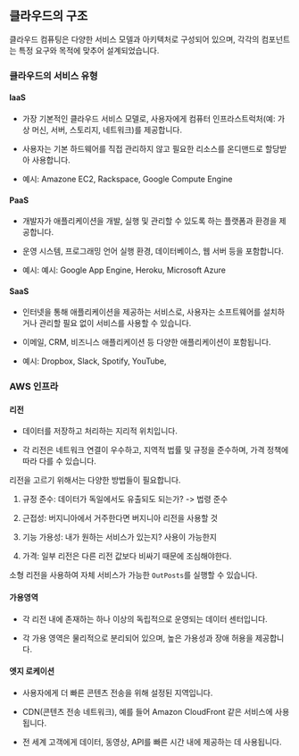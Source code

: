 ## 클라우드의 구조

클라우드 컴퓨팅은 다양한 서비스 모델과 아키텍처로 구성되어 있으며, 각각의 컴포넌트는 특정 요구와 목적에 맞추어 설계되었습니다.

### 클라우드의 서비스 유형

#### laaS

- 가장 기본적인 클라우드 서비스 모델로, 사용자에게 컴퓨터 인프라스트럭처(예: 가상 머신, 서버, 스토리지, 네트워크)를 제공합니다.

- 사용자는 기본 하드웨어를 직접 관리하지 않고 필요한 리소스를 온디맨드로 할당받아 사용합니다.

- 예시: Amazone EC2, Rackspace, Google Compute Engine

#### PaaS

- 개발자가 애플리케이션을 개발, 실행 및 관리할 수 있도록 하는 플랫폼과 환경을 제공합니다.

- 운영 시스템, 프로그래밍 언어 실행 환경, 데이터베이스, 웹 서버 등을 포함합니다.

- 예시: 예시: Google App Engine, Heroku, Microsoft Azure

#### SaaS

- 인터넷을 통해 애플리케이션을 제공하는 서비스로, 사용자는 소프트웨어를 설치하거나 관리할 필요 없이 서비스를 사용할 수 있습니다.

- 이메일, CRM, 비즈니스 애플리케이션 등 다양한 애플리케이션이 포함됩니다.

- 예시: Dropbox, Slack, Spotify, YouTube,

### AWS 인프라

#### 리전

- 데이터를 저장하고 처리하는 지리적 위치입니다.

- 각 리전은 네트워크 연결이 우수하고, 지역적 법률 및 규정을 준수하며, 가격 정책에 따라 다를 수 있습니다.

리전을 고르기 위해서는 다양한 방법들이 필요합니다.

1. 규정 준수: 데이터가 독일에서도 유출되도 되는가? -> 법령 준수

2. 근접성: 버지니아에서 거주한다면 버지니아 리전을 사용할 것

3. 기능 가용성: 내가 원하는 서비스가 있는지? 사용이 가능한지

4. 가격: 일부 리전은 다른 리전 값보다 비싸기 때문에 조심해야한다.

소형 리전을 사용하여 자체 서비스가 가능한 `OutPosts`를 실행할 수 있습니다.

#### 가용영역

- 각 리전 내에 존재하는 하나 이상의 독립적으로 운영되는 데이터 센터입니다.

- 각 가용 영역은 물리적으로 분리되어 있으며, 높은 가용성과 장애 허용을 제공합니다.

#### 엣지 로케이션

- 사용자에게 더 빠른 콘텐츠 전송을 위해 설정된 지역입니다.

- CDN(콘텐츠 전송 네트워크), 예를 들어 Amazon CloudFront 같은 서비스에 사용됩니다.

- 전 세계 고객에게 데이터, 동영상, API를 빠른 시간 내에 제공하는 데 사용됩니다.
